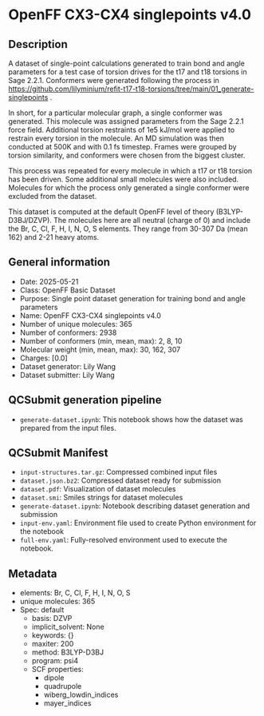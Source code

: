 # OpenFF CX3-CX4 singlepoints v4.0

## Description

A dataset of single-point calculations generated to train bond and angle parameters for a test case of torsion drives for the t17 and t18 torsions in Sage 2.2.1. Conformers were generated following the process in https://github.com/lilyminium/refit-t17-t18-torsions/tree/main/01_generate-singlepoints .

In short, for a particular molecular graph, a single conformer was generated. This molecule was assigned parameters from the Sage 2.2.1 force field. Additional torsion restraints of 1e5 kJ/mol were applied to restrain every torsion in the molecule. An MD simulation was then conducted at 500K and with 0.1 fs timestep. Frames were grouped by torsion similarity, and conformers were chosen from the biggest cluster.

This process was repeated for every molecule in which a t17 or t18 torsion has been driven. Some additional small molecules were also included. Molecules for which the process only generated a single conformer were excluded from the dataset.

This dataset is computed at the default OpenFF level of theory (B3LYP-D3BJ/DZVP). The molecules here are all neutral (charge of 0) and include the Br, C, Cl, F, H, I, N, O, S elements. They range from 30-307 Da (mean 162) and 2-21 heavy atoms. 



## General information

* Date: 2025-05-21
* Class: OpenFF Basic Dataset
* Purpose: Single point dataset generation for training bond and angle parameters
* Name: OpenFF CX3-CX4 singlepoints v4.0
* Number of unique molecules: 365
* Number of conformers: 2938
* Number of conformers (min, mean, max): 2, 8, 10
* Molecular weight (min, mean, max): 30, 162, 307
* Charges: [0.0]
* Dataset generator: Lily Wang
* Dataset submitter: Lily Wang


## QCSubmit generation pipeline

* `generate-dataset.ipynb`: This notebook shows how the dataset was prepared from the input files.


## QCSubmit Manifest

* `input-structures.tar.gz`: Compressed combined input files
* `dataset.json.bz2`: Compressed dataset ready for submission
* `dataset.pdf`: Visualization of dataset molecules
* `dataset.smi`: Smiles strings for dataset molecules
* `generate-dataset.ipynb`: Notebook describing dataset generation and submission
* `input-env.yaml`: Environment file used to create Python environment for the notebook
* `full-env.yaml`: Fully-resolved environment used to execute the notebook.


## Metadata

* elements: Br, C, Cl, F, H, I, N, O, S
* unique molecules: 365
* Spec: default
  * basis: DZVP
  * implicit_solvent: None
  * keywords: {}
  * maxiter: 200
  * method: B3LYP-D3BJ
  * program: psi4
  * SCF properties:
    * dipole
    * quadrupole
    * wiberg_lowdin_indices
    * mayer_indices

